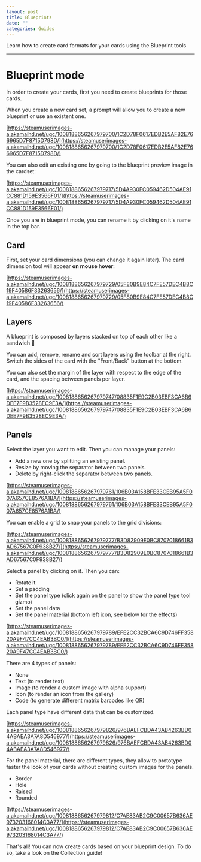 ```yaml
---
layout: post
title: Blueprints
date: ""
categories: Guides
---
```



Learn how to create card formats for your cards using the Blueprint tools

---

# Blueprint mode

In order to create your cards, first you need to create blueprints for those cards.

When you create a new card set, a prompt will allow you to create a new blueprint or use an existent one.

[https://steamuserimages-a.akamaihd.net/ugc/1008188656267979700/1C2D78F0617EDB2E5AF82E766965D7F8715D798D/](https://steamuserimages-a.akamaihd.net/ugc/1008188656267979700/1C2D78F0617EDB2E5AF82E766965D7F8715D798D/)

You can also edit an existing one by going to the blueprint preview image in the cardset:

[https://steamuserimages-a.akamaihd.net/ugc/1008188656267979717/5D4A930FC059462D504AE91CC881D159E3566F01/](https://steamuserimages-a.akamaihd.net/ugc/1008188656267979717/5D4A930FC059462D504AE91CC881D159E3566F01/)

Once you are in blueprint mode, you can rename it by clicking on it's name in the top bar.

## Card

First, set your card dimensions (you can change it again later). The card dimension tool will appear **on mouse hover**:

[https://steamuserimages-a.akamaihd.net/ugc/1008188656267979729/05F80B9E84C7FE57DEC4B8C19F40586F33263656/](https://steamuserimages-a.akamaihd.net/ugc/1008188656267979729/05F80B9E84C7FE57DEC4B8C19F40586F33263656/)

## Layers

A blueprint is composed by layers stacked on top of each other like a sandwich 🥪

You can add, remove, rename and sort layers using the toolbar at the right. Switch the sides of the card with the "Front/Back" button at the bottom.

You can also set the margin of the layer with respect to the edge of the card, and the spacing between panels per layer.

[https://steamuserimages-a.akamaihd.net/ugc/1008188656267979747/08835F1E9C2B03EBF3CA6B6DEE7F9B3528EC9E3A/](https://steamuserimages-a.akamaihd.net/ugc/1008188656267979747/08835F1E9C2B03EBF3CA6B6DEE7F9B3528EC9E3A/)

## Panels

Select the layer you want to edit. Then you can manage your panels:

- Add a new one by splitting an existing panel.
- Resize by moving the separator between two panels.
- Delete by right-click the separator between two panels.

[https://steamuserimages-a.akamaihd.net/ugc/1008188656267979761/106B03A158BFE33CEB95A5F007A657CE8576A1BA/](https://steamuserimages-a.akamaihd.net/ugc/1008188656267979761/106B03A158BFE33CEB95A5F007A657CE8576A1BA/)

You can enable a grid to snap your panels to the grid divisions:

[https://steamuserimages-a.akamaihd.net/ugc/1008188656267979777/B3D82909E0BC8707018661B3AD67567C0F938B27/](https://steamuserimages-a.akamaihd.net/ugc/1008188656267979777/B3D82909E0BC8707018661B3AD67567C0F938B27/)

Select a panel by clicking on it. Then you can:

- Rotate it
- Set a padding
- Set the panel type (click again on the panel to show the panel type tool gizmo)
- Set the panel data
- Set the panel material (bottom left icon, see below for the effects)

[https://steamuserimages-a.akamaihd.net/ugc/1008188656267979789/EFE2CC32BCA6C9D746FF35820A9F47CC4EAB3BC0/](https://steamuserimages-a.akamaihd.net/ugc/1008188656267979789/EFE2CC32BCA6C9D746FF35820A9F47CC4EAB3BC0/)

There are 4 types of panels:

- None
- Text (to render text)
- Image (to render a custom image with alpha support)
- Icon (to render an icon from the gallery)
- Code (to generate different matrix barcodes like QR)

Each panel type have different data that can be customized.

[https://steamuserimages-a.akamaihd.net/ugc/1008188656267979826/976BAEFCBDA43AB4263BD04ABAEA3A7A8D546977/](https://steamuserimages-a.akamaihd.net/ugc/1008188656267979826/976BAEFCBDA43AB4263BD04ABAEA3A7A8D546977/)

For the panel material, there are different types, they allow to prototype faster the look of your cards without creating custom images for the panels.

- Border
- Hole
- Raised
- Rounded

[https://steamuserimages-a.akamaihd.net/ugc/1008188656267979812/C7AE83AB2C9C00657B636AE973203168014C3A77/](https://steamuserimages-a.akamaihd.net/ugc/1008188656267979812/C7AE83AB2C9C00657B636AE973203168014C3A77/)

That's all! You can now create cards based on your blueprint design. To do so, take a look on the   Collection guide!